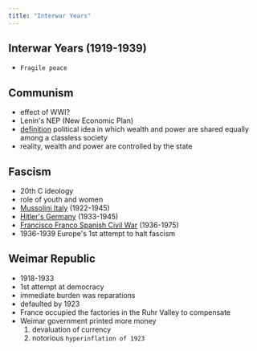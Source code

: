 ```yaml
---
title: "Interwar Years"
---
```

## Interwar Years (1919-1939)
- `Fragile peace`
## Communism
 - effect of WWI?
 - Lenin's NEP (New Economic Plan)
 - <u>definition</u> political idea in which wealth and power are shared equally among a classless society
 - reality, wealth and power are controlled by the state
## Fascism
- 20th C ideology
- role of youth and women
- <u>Mussolini Italy</u> (1922-1945)
- <u>Hitler's Germany</u> (1933-1945)
- <u>Francisco Franco Spanish Civil War</u> (1936-1975)
- 1936-1939 Europe's 1st attempt to halt fascism
## Weimar Republic
- 1918-1933
- 1st attempt at democracy
- immediate burden was reparations
- defaulted by 1923
- France occupied the factories in the Ruhr Valley to compensate
- Weimar government printed more money
	1. devaluation of currency
	2. notorious `hyperinflation of 1923`